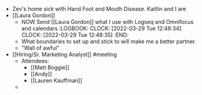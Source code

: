 - Zev's home sick with Hand Foot and Mouth Disease. Kaitlin and I are
- [[Laura Gordon]]
	- NOW Send [[Laura Gordon]] what I use with Logseq and Omnifocus and calendars
	  :LOGBOOK:
	  CLOCK: [2022-03-29 Tue 12:48:34]
	  CLOCK: [2022-03-29 Tue 12:48:35]
	  :END:
	- What boundaries to set up and stick to will make me a better partner.
	- "Wall of awful"
- [[Hiring/Sr. Marketing Analyst]] #meeting
	- Attendees:
		- [[Matt Boggie]]
		- [[Andy]]
		- [[Lauren Kauffman]]
	-